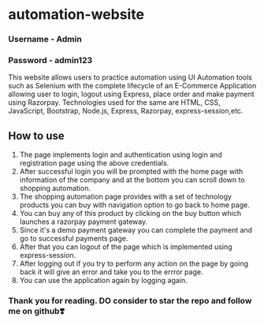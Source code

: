 # automation-website
### Username - Admin
### Password - admin123


This website allows users to practice automation using UI Automation tools such as
Selenium with the complete lifecycle of an E-Commerce Application allowing user to
login, logout using Express, place order and make payment using Razorpay.
Technologies used for the same are HTML, CSS, JavaScript, Bootstrap, Node.js, Express, Razorpay, express-session,etc.

## How to use

1. The page implements login and authentication using login and registration page using the above credentials.
2. After successful login you will be prompted with the home page with information of the company and at the bottom you can scroll down to shopping automation.
3. The shopping automation page provides with a set of technology products you can buy with navigation option to go back to home page.
4. You can buy any of this product by clicking on the buy button which launches a razorpay payment gateway.
5. Since it's a demo payment gateway you can complete the payment and go to successful payments page.
6. After that you can logout of the page which is implemented using express-session.
7. After logging out if you try to perform any action on the page by going back it will give an error and take you to the errror page.
8. You can use the application again by logging again.


### Thank you for reading. DO consider to star the repo and follow me on github❣️



